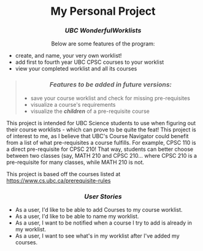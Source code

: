 
<h1 style="text-align:center">My Personal Project</h1>

<h3 style="text-align:center"> <em>UBC WonderfulWorklists</em></h3>

<center>Below are some features of the program:</center>

- create, and name, your very own worklist!
- add first to fourth year UBC CPSC courses to your worklist
- view your completed worklist and all its courses

> <h3 style="text-align:center"> <em> Features to be added in future versions: </em></h3>
>
>- save your course worklist and check for missing pre-requisites
>- visualize a course's requirements
>- visualize the ***children*** of a pre-requisite course
 
 <p>This project is intended for UBC Science students to use when figuring out their
 course worklists - which can prove to be quite the feat! This project is of interest to me,
 as I believe that UBC's Course Navigator could benefit from a list of what pre-requisites a course fulfills.
 For example, CPSC 110 is a direct pre-requisite for CPSC 210! That way, students can better choose between
 two classes (say, MATH 210 and CPSC 210... where CPSC 210 is a pre-requisite for many classes,
 while MATH 210 is not.

This project is based off the courses listed at https://www.cs.ubc.ca/prerequisite-rules </p>

<h3><center><b><em>User Stories</em></b></center></h3>

- As a user, I'd like to be able to add Courses to my course worklist.
- As a user, I'd like to be able to name my worklist.
- As a user, I want to be notified when a course I try to add is already in my worklist.
- As a user, I want to see what's in my worklist after I've added my courses.